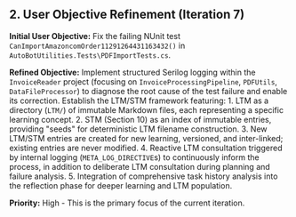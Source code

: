 ## 2. User Objective Refinement (Iteration 7)

**Initial User Objective:** Fix the failing NUnit test `CanImportAmazoncomOrder11291264431163432()` in `AutoBotUtilities.Tests\PDFImportTests.cs`.

**Refined Objective:** Implement structured Serilog logging within the `InvoiceReader` project (focusing on `InvoiceProcessingPipeline`, `PDFUtils`, `DataFileProcessor`) to diagnose the root cause of the test failure and enable its correction. Establish the LTM/STM framework featuring:
    1.  LTM as a directory (`LTM/`) of immutable Markdown files, each representing a specific learning concept.
    2.  STM (Section 10) as an index of immutable entries, providing "seeds" for deterministic LTM filename construction.
    3.  New LTM/STM entries are created for new learning, versioned, and inter-linked; existing entries are never modified.
    4.  Reactive LTM consultation triggered by internal logging (`META_LOG_DIRECTIVE`s) to continuously inform the process, in addition to deliberate LTM consultation during planning and failure analysis.
    5.  Integration of comprehensive task history analysis into the reflection phase for deeper learning and LTM population.

**Priority:** High - This is the primary focus of the current iteration.